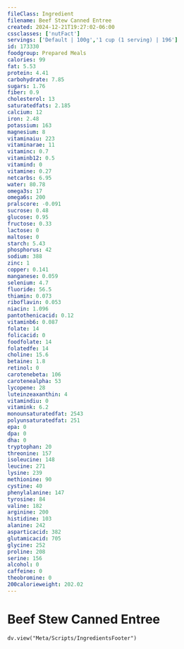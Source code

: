 ```yaml
---
fileClass: Ingredient
filename: Beef Stew Canned Entree
created: 2024-12-21T19:27:02-06:00
cssclasses: ['nutFact']
servings: ['Default | 100g','1 cup (1 serving) | 196']
id: 173330
foodgroup: Prepared Meals
calories: 99
fat: 5.53
protein: 4.41
carbohydrate: 7.85
sugars: 1.76
fiber: 0.9
cholesterol: 13
saturatedfats: 2.185
calcium: 12
iron: 2.48
potassium: 163
magnesium: 8
vitaminaiu: 223
vitaminarae: 11
vitaminc: 0.7
vitaminb12: 0.5
vitamind: 0
vitamine: 0.27
netcarbs: 6.95
water: 80.78
omega3s: 17
omega6s: 200
pralscore: -0.091
sucrose: 0.48
glucose: 0.95
fructose: 0.33
lactose: 0
maltose: 0
starch: 5.43
phosphorus: 42
sodium: 388
zinc: 1
copper: 0.141
manganese: 0.059
selenium: 4.7
fluoride: 56.5
thiamin: 0.073
riboflavin: 0.053
niacin: 1.096
pantothenicacid: 0.12
vitaminb6: 0.087
folate: 14
folicacid: 0
foodfolate: 14
folatedfe: 14
choline: 15.6
betaine: 1.8
retinol: 0
carotenebeta: 106
carotenealpha: 53
lycopene: 28
luteinzeaxanthin: 4
vitamindiu: 0
vitamink: 6.2
monounsaturatedfat: 2543
polyunsaturatedfat: 251
epa: 0
dpa: 0
dha: 0
tryptophan: 20
threonine: 157
isoleucine: 148
leucine: 271
lysine: 239
methionine: 90
cystine: 40
phenylalanine: 147
tyrosine: 84
valine: 182
arginine: 200
histidine: 103
alanine: 242
asparticacid: 382
glutamicacid: 705
glycine: 252
proline: 208
serine: 156
alcohol: 0
caffeine: 0
theobromine: 0
200calorieweight: 202.02
---
```


# Beef Stew Canned Entree

```dataviewjs
dv.view("Meta/Scripts/IngredientsFooter")
```